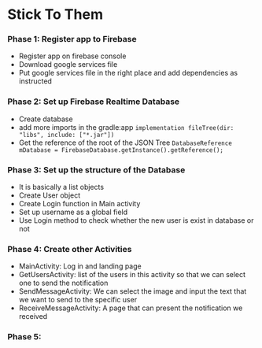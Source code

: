 # Stick To Them


### Phase 1: Register app to Firebase
- Register app on firebase console
- Download google services file
- Put google services file in the right place and add dependencies as instructed

### Phase 2: Set up Firebase Realtime Database
- Create database
- add more imports in the gradle:app
    `implementation fileTree(dir: "libs", include: ["*.jar"])`
- Get the reference of the root of the JSON Tree
    `DatabaseReference mDatabase = FirebaseDatabase.getInstance().getReference();`

### Phase 3: Set up the structure of the Database
- It is basically a list objects
- Create User object
- Create Login function in Main activity
- Set up username as a global field
- Use Login method to check whether the new user is exist in database or not

### Phase 4: Create other Activities
- MainActivity: Log in and landing page
- GetUsersActivity: list of the users in this activity so that we can select one to send the notification
- SendMessageActivity: We can select the image and input the text that we want to send to the specific user
- ReceiveMessageActivity: A page that can present the notification we received

### Phase 5: 
